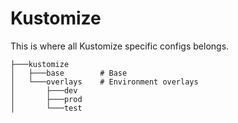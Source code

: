 # Kustomize

This is where all Kustomize specific configs belongs.

```
├───kustomize
│   ├───base        # Base
│   └───overlays    # Environment overlays
│       ├───dev
│       ├───prod
│       └───test
```